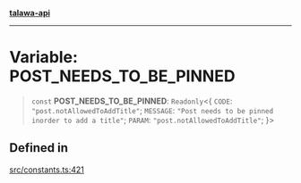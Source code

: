 [**talawa-api**](../../README.md)

***

# Variable: POST\_NEEDS\_TO\_BE\_PINNED

> `const` **POST\_NEEDS\_TO\_BE\_PINNED**: `Readonly`\<\{ `CODE`: `"post.notAllowedToAddTitle"`; `MESSAGE`: `"Post needs to be pinned inorder to add a title"`; `PARAM`: `"post.notAllowedToAddTitle"`; \}\>

## Defined in

[src/constants.ts:421](https://github.com/Suyash878/talawa-api/blob/095e6964ce2a06c1c30d1acf81b6162203f1db91/src/constants.ts#L421)
